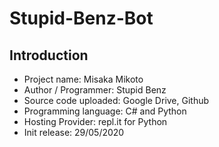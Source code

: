 # Stupid-Benz-Bot
## Introduction
+ Project name: Misaka Mikoto
+ Author / Programmer:	Stupid Benz
+ Source code uploaded:	Google Drive, Github
+ Programming language:	C# and Python
+ Hosting Provider:	repl.it for Python
+ Init release:	29/05/2020
